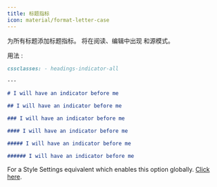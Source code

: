 ```yaml
---
title: 标题指标
icon: material/format-letter-case
---
```


为所有标题添加标题指标。 将在阅读、编辑中出现
和源模式。

用法 :

```md
cssclasses: - headings-indicator-all

---

# I will have an indicator before me

## I will have an indicator before me

### I will have an indicator before me

#### I will have an indicator before me

##### I will have an indicator before me

###### I will have an indicator before me
```

For a Style Settings equivalent which enables this option globally. [Click here](../../Style-Settings/Editor/Typography/headings/index.md#enable-heading-indicators-globally).
